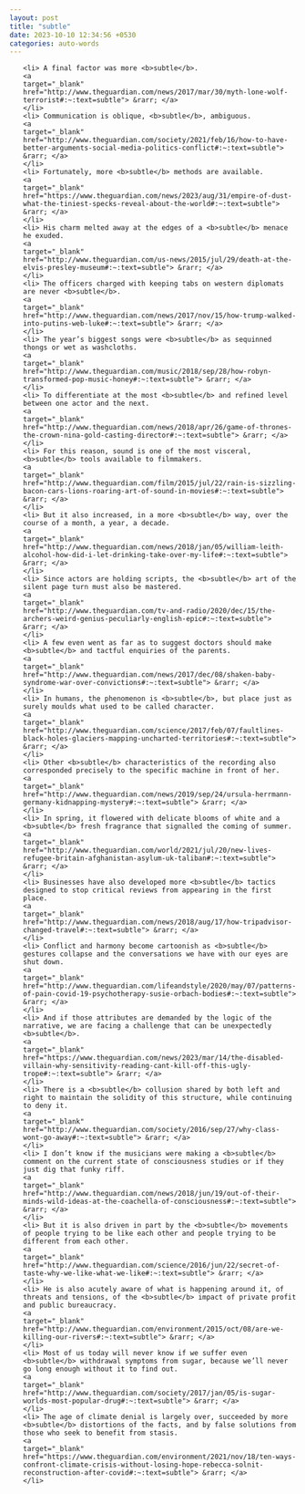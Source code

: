 ```yaml
---
layout: post
title: "subtle"
date: 2023-10-10 12:34:56 +0530
categories: auto-words
---
```

<ol>

    <li> A final factor was more <b>subtle</b>.
    <a 
    target="_blank" 
    href="http://www.theguardian.com/news/2017/mar/30/myth-lone-wolf-terrorist#:~:text=subtle"> &rarr; </a>
    </li>
    <li> Communication is oblique, <b>subtle</b>, ambiguous.
    <a 
    target="_blank" 
    href="http://www.theguardian.com/society/2021/feb/16/how-to-have-better-arguments-social-media-politics-conflict#:~:text=subtle"> &rarr; </a>
    </li>
    <li> Fortunately, more <b>subtle</b> methods are available.
    <a 
    target="_blank" 
    href="https://www.theguardian.com/news/2023/aug/31/empire-of-dust-what-the-tiniest-specks-reveal-about-the-world#:~:text=subtle"> &rarr; </a>
    </li>
    <li> His charm melted away at the edges of a <b>subtle</b> menace he exuded.
    <a 
    target="_blank" 
    href="http://www.theguardian.com/us-news/2015/jul/29/death-at-the-elvis-presley-museum#:~:text=subtle"> &rarr; </a>
    </li>
    <li> The officers charged with keeping tabs on western diplomats are never <b>subtle</b>.
    <a 
    target="_blank" 
    href="http://www.theguardian.com/news/2017/nov/15/how-trump-walked-into-putins-web-luke#:~:text=subtle"> &rarr; </a>
    </li>
    <li> The year’s biggest songs were <b>subtle</b> as sequinned thongs or wet as washcloths.
    <a 
    target="_blank" 
    href="http://www.theguardian.com/music/2018/sep/28/how-robyn-transformed-pop-music-honey#:~:text=subtle"> &rarr; </a>
    </li>
    <li> To differentiate at the most <b>subtle</b> and refined level between one actor and the next.
    <a 
    target="_blank" 
    href="http://www.theguardian.com/news/2018/apr/26/game-of-thrones-the-crown-nina-gold-casting-director#:~:text=subtle"> &rarr; </a>
    </li>
    <li> For this reason, sound is one of the most visceral, <b>subtle</b> tools available to filmmakers.
    <a 
    target="_blank" 
    href="http://www.theguardian.com/film/2015/jul/22/rain-is-sizzling-bacon-cars-lions-roaring-art-of-sound-in-movies#:~:text=subtle"> &rarr; </a>
    </li>
    <li> But it also increased, in a more <b>subtle</b> way, over the course of a month, a year, a decade.
    <a 
    target="_blank" 
    href="http://www.theguardian.com/news/2018/jan/05/william-leith-alcohol-how-did-i-let-drinking-take-over-my-life#:~:text=subtle"> &rarr; </a>
    </li>
    <li> Since actors are holding scripts, the <b>subtle</b> art of the silent page turn must also be mastered.
    <a 
    target="_blank" 
    href="http://www.theguardian.com/tv-and-radio/2020/dec/15/the-archers-weird-genius-peculiarly-english-epic#:~:text=subtle"> &rarr; </a>
    </li>
    <li> A few even went as far as to suggest doctors should make <b>subtle</b> and tactful enquiries of the parents.
    <a 
    target="_blank" 
    href="http://www.theguardian.com/news/2017/dec/08/shaken-baby-syndrome-war-over-convictions#:~:text=subtle"> &rarr; </a>
    </li>
    <li> In humans, the phenomenon is <b>subtle</b>, but place just as surely moulds what used to be called character.
    <a 
    target="_blank" 
    href="http://www.theguardian.com/science/2017/feb/07/faultlines-black-holes-glaciers-mapping-uncharted-territories#:~:text=subtle"> &rarr; </a>
    </li>
    <li> Other <b>subtle</b> characteristics of the recording also corresponded precisely to the specific machine in front of her.
    <a 
    target="_blank" 
    href="http://www.theguardian.com/news/2019/sep/24/ursula-herrmann-germany-kidnapping-mystery#:~:text=subtle"> &rarr; </a>
    </li>
    <li> In spring, it flowered with delicate blooms of white and a <b>subtle</b> fresh fragrance that signalled the coming of summer.
    <a 
    target="_blank" 
    href="http://www.theguardian.com/world/2021/jul/20/new-lives-refugee-britain-afghanistan-asylum-uk-taliban#:~:text=subtle"> &rarr; </a>
    </li>
    <li> Businesses have also developed more <b>subtle</b> tactics designed to stop critical reviews from appearing in the first place.
    <a 
    target="_blank" 
    href="http://www.theguardian.com/news/2018/aug/17/how-tripadvisor-changed-travel#:~:text=subtle"> &rarr; </a>
    </li>
    <li> Conflict and harmony become cartoonish as <b>subtle</b> gestures collapse and the conversations we have with our eyes are shut down.
    <a 
    target="_blank" 
    href="http://www.theguardian.com/lifeandstyle/2020/may/07/patterns-of-pain-covid-19-psychotherapy-susie-orbach-bodies#:~:text=subtle"> &rarr; </a>
    </li>
    <li> And if those attributes are demanded by the logic of the narrative, we are facing a challenge that can be unexpectedly <b>subtle</b>.
    <a 
    target="_blank" 
    href="https://www.theguardian.com/news/2023/mar/14/the-disabled-villain-why-sensitivity-reading-cant-kill-off-this-ugly-trope#:~:text=subtle"> &rarr; </a>
    </li>
    <li> There is a <b>subtle</b> collusion shared by both left and right to maintain the solidity of this structure, while continuing to deny it.
    <a 
    target="_blank" 
    href="http://www.theguardian.com/society/2016/sep/27/why-class-wont-go-away#:~:text=subtle"> &rarr; </a>
    </li>
    <li> I don’t know if the musicians were making a <b>subtle</b> comment on the current state of consciousness studies or if they just dig that funky riff.
    <a 
    target="_blank" 
    href="http://www.theguardian.com/news/2018/jun/19/out-of-their-minds-wild-ideas-at-the-coachella-of-consciousness#:~:text=subtle"> &rarr; </a>
    </li>
    <li> But it is also driven in part by the <b>subtle</b> movements of people trying to be like each other and people trying to be different from each other.
    <a 
    target="_blank" 
    href="http://www.theguardian.com/science/2016/jun/22/secret-of-taste-why-we-like-what-we-like#:~:text=subtle"> &rarr; </a>
    </li>
    <li> He is also acutely aware of what is happening around it, of threats and tensions, of the <b>subtle</b> impact of private profit and public bureaucracy.
    <a 
    target="_blank" 
    href="http://www.theguardian.com/environment/2015/oct/08/are-we-killing-our-rivers#:~:text=subtle"> &rarr; </a>
    </li>
    <li> Most of us today will never know if we suffer even <b>subtle</b> withdrawal symptoms from sugar, because we’ll never go long enough without it to find out.
    <a 
    target="_blank" 
    href="http://www.theguardian.com/society/2017/jan/05/is-sugar-worlds-most-popular-drug#:~:text=subtle"> &rarr; </a>
    </li>
    <li> The age of climate denial is largely over, succeeded by more <b>subtle</b> distortions of the facts, and by false solutions from those who seek to benefit from stasis.
    <a 
    target="_blank" 
    href="https://www.theguardian.com/environment/2021/nov/18/ten-ways-confront-climate-crisis-without-losing-hope-rebecca-solnit-reconstruction-after-covid#:~:text=subtle"> &rarr; </a>
    </li>
